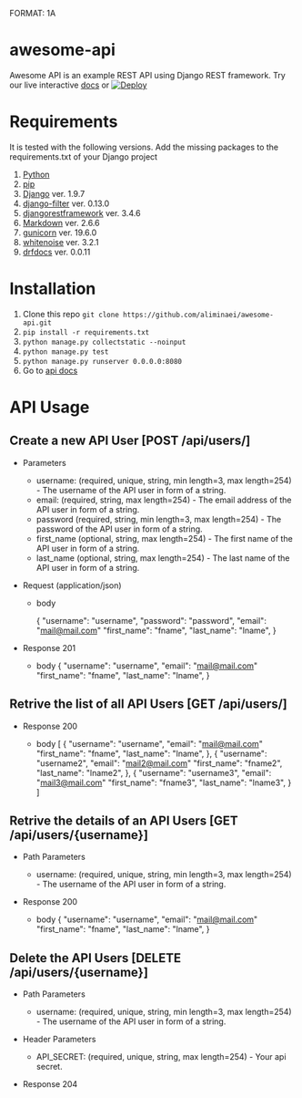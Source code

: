 FORMAT: 1A
# awesome-api
Awesome API is an example REST API using Django REST framework.
Try our live interactive [docs] or [![Deploy](https://www.herokucdn.com/deploy/button.svg)](https://heroku.com/deploy)


Requirements
============

It is tested with the following versions. Add the missing packages to the requirements.txt of your Django project 

1. [Python]
2. [pip]
3. [Django] ver. 1.9.7
4. [django-filter] ver. 0.13.0
5. [djangorestframework] ver. 3.4.6
6. [Markdown] ver. 2.6.6
7. [gunicorn] ver. 19.6.0
8. [whitenoise] ver. 3.2.1
9. [drfdocs] ver. 0.0.11

Installation
============

1. Clone this repo `git clone https://github.com/aliminaei/awesome-api.git`
2. `pip install -r requirements.txt`
3. `python manage.py collectstatic --noinput`
4. `python manage.py test`
5. `python manage.py runserver 0.0.0.0:8080`
6. Go to [api docs]

[Python]: https://www.python.org/download/releases/2.7/ "Python 2.7"
[pip]: https://pypi.python.org/pypi/pip "pip"
[django]: https://www.djangoproject.com/ "Django==1.9.7"
[django-filter]: http://django-filter.readthedocs.io/en/latest/usage.html "django-filter"
[djangorestframework]: http://www.django-rest-framework.org/ "djangorestframework"
[Markdown]: https://pypi.python.org/pypi/Markdown/ "Markdown"
[gunicorn]: http://gunicorn.org/ "gunicorn"
[api docs]: http://127.0.0.1:8080/docs/ "http://127.0.0.1:8080/docs/"
[whitenoise]: https://pypi.python.org/pypi/whitenoise "whitenoise"
[drfdocs]: http://drfdocs.com/ "drfdocs"
[docs]: http://awesome-api.herokuapp.com/docs "docs"

API Usage
============
## Create a new API User [POST /api/users/]

+ Parameters
    + username:  (required, unique, string, min length=3, max length=254) - The username of the API user in form of a string. 
    + email:     (required, string, max length=254) - The email address of the API user in form of a string. 
    + password   (required, string, min length=3, max length=254) - The password of the API user in form of a string. 
    + first_name (optional, string, max length=254) - The first name of the API user in form of a string. 
    + last_name  (optional, string, max length=254) - The last name of the API user in form of a string. 

+ Request (application/json)
    + body

        {
            "username": "username",
            "password": "password",
            "email": "mail@mail.com"
            "first_name": "fname",
            "last_name": "lname",
        }

+ Response 201

    + body
        {
            "username": "username",
            "email": "mail@mail.com"
            "first_name": "fname",
            "last_name": "lname",
        }

## Retrive the list of all API Users [GET /api/users/]

+ Response 200

    + body
        [
            {
                "username": "username",
                "email": "mail@mail.com"
                "first_name": "fname",
                "last_name": "lname",
            },
            {
                "username": "username2",
                "email": "mail2@mail.com"
                "first_name": "fname2",
                "last_name": "lname2",
            },
            {
                "username": "username3",
                "email": "mail3@mail.com"
                "first_name": "fname3",
                "last_name": "lname3",
            }
        ]

## Retrive the details of an API Users [GET /api/users/{username}]

+ Path Parameters
    + username:  (required, unique, string, min length=3, max length=254) - The username of the API user in form of a string. 

+ Response 200

    + body
        {
            "username": "username",
            "email": "mail@mail.com"
            "first_name": "fname",
            "last_name": "lname",
        }

## Delete the API Users [DELETE /api/users/{username}]

+ Path Parameters
    + username:  (required, unique, string, min length=3, max length=254) - The username of the API user in form of a string. 

+ Header Parameters
    + API_SECRET:  (required, unique, string, max length=254) - Your api secret. 

+ Response 204

